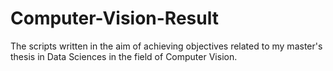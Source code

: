 # Computer-Vision-Result
The scripts written in the aim of achieving objectives related to my master's thesis in Data Sciences in the field of Computer Vision.

